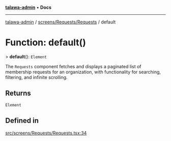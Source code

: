 [**talawa-admin**](../../../../README.md) • **Docs**

***

[talawa-admin](../../../../modules.md) / [screens/Requests/Requests](../README.md) / default

# Function: default()

\> **default**(): `Element`

The `Requests` component fetches and displays a paginated list of membership requests
for an organization, with functionality for searching, filtering, and infinite scrolling.

## Returns

`Element`

## Defined in

[src/screens/Requests/Requests.tsx:34](https://github.com/PalisadoesFoundation/talawa-admin/blob/084ac7e92dede9766b77e75cf296f40165965140/src/screens/Requests/Requests.tsx#L34)
